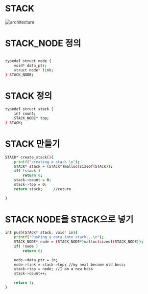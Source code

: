 # STACK

![architecture](https://postfiles.pstatic.net/MjAyMDExMDdfMjcz/MDAxNjA0Njc3OTg1NzU3.nqOUPdt5eCURmT3T7PxvqRKB4q_eix2HeKmJXvJs_DUg.45WHswSDBlnQfCDL32Of1WAqNOVnCkTK-w9ZL3Cnq2kg.PNG.qotjdrb6/image.png?type=w773)

# STACK_NODE 정의
```sh

typedef struct node {
	void* data_ptr;
	struct node* link;
} STACK_NODE;

```
# STACK 정의 
```sh
typedef struct stack {
	int count;
	STACK_NODE* top;
} STACK;

```

# STACK 만들기
```sh
STACK* create_stack(){
	printf("creating a stack \n");
	STACK* stack = (STACK*)malloc(sizeof(STACK));
	if( !stack )
		return 0;
	stack->count = 0;
	stack->top = 0;	
	return stack;     //return
	
}
```

# STACK NODE을 STACK으로 넣기
```sh
int push(STACK* stack, void* in){
	printf("Pushing a data into stack...\n");
	STACK_NODE* node = (STACK_NODE*)malloc(sizeof(STACK_NODE));
	if( !node )
		return 0;
	
	node->data_ptr = in;
	node->link = stack->top; //my next become old boss;
	stack->top = node; //I am a new boss
	stack->count++;
	
	return 1;
}	
```

